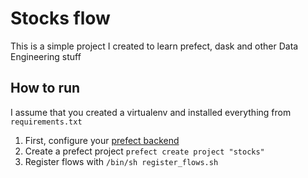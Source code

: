 # Stocks flow
This is a simple project I created to learn prefect, dask and other Data Engineering stuff

## How to run
I assume that you created a virtualenv and installed everything from `requirements.txt`
1. First, configure your [prefect backend](https://docs.prefect.io/orchestration/getting-started/set-up.html#prefect-cloud-and-core-server)
2. Create a prefect project `prefect create project "stocks"`
3. Register flows with `/bin/sh register_flows.sh`
